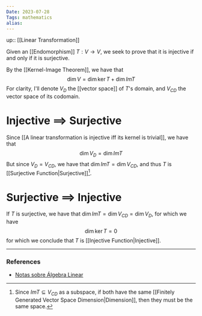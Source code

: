 ```yaml
---
Date: 2023-07-28
Tags: mathematics
alias: 
---
```

up:: [[Linear Transformation]]

Given an [[Endomorphism]] $T: V \to V$, we seek to prove that it is injective if and only if it is surjective.

By the [[Kernel-Image Theorem]], we have that
$$\dim V = \dim \ker T + \dim Im T$$
For clarity, I'll denote $V_D$ the [[vector space]] of $T$'s domain, and $V_{CD}$ the vector space of its codomain.

# Injective $\implies$ Surjective
Since [[A linear transformation is injective iff its kernel is trivial]], we have that
$$\dim V_D = \dim Im T$$
But since $V_D = V_{CD}$, we have that $\dim Im T = \dim V_{CD}$, and thus $T$ is [[Surjective Function|Surjective]][^1].

# Surjective $\implies$ Injective
If $T$ is surjective, we have that $\dim Im T = \dim V_{CD} = \dim V_D$, for which we have
$$\dim \ker T = 0$$
for which we conclude that $T$ is [[Injective Function|Injective]].

---
### References
- [Notas sobre Álgebra Linear](https://nicholasvoltani.github.io/2021-12-27-notas-alglin/)

[^1]: Since $Im T \subseteq V_{CD}$ as a subspace, if both have the same [[Finitely Generated Vector Space Dimension|Dimension]], then they must be the same space.